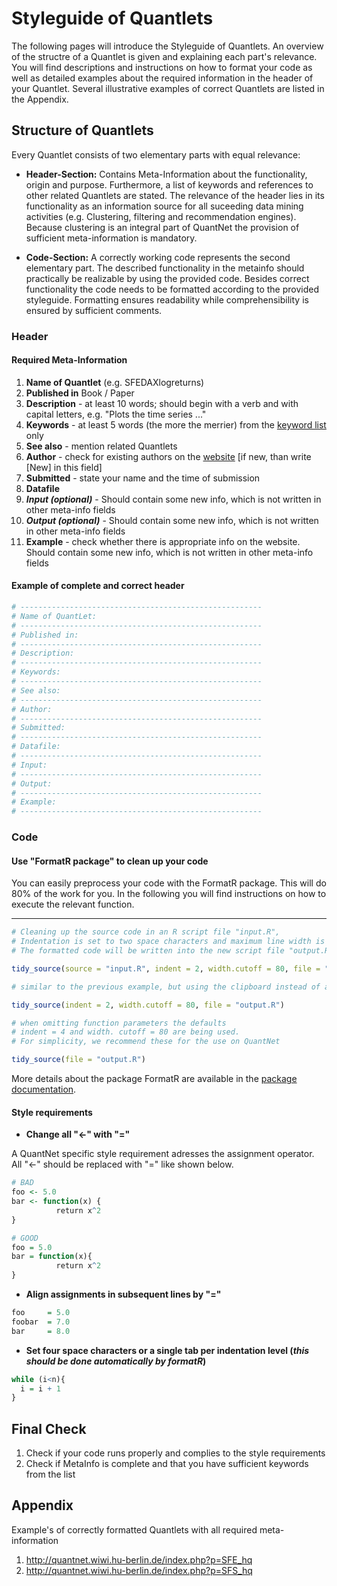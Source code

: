 # Styleguide of Quantlets

The following pages will introduce the Styleguide of Quantlets. An overview 
of the structre of a Quantlet is given and explaining each part's relevance.
You will find descriptions and instructions on how to format your 
code as well as detailed examples about the required information 
in the header of your Quantlet. Several illustrative examples of correct Quantlets
are listed in the Appendix.

## Structure of Quantlets

Every Quantlet consists of two elementary parts with equal relevance:
* __Header-Section:__ Contains Meta-Information about the functionality,
origin and purpose. Furthermore, a list of keywords and references
to other related Quantlets are stated.  The relevance of the header lies
in its functionality as an information source for all suceeding data mining
activities (e.g. Clustering, filtering and recommendation engines). 
Because clustering is an integral part of QuantNet the provision of sufficient meta-information is
mandatory.

* __Code-Section:__ A correctly working code represents the second
elementary part. The described functionality in the metainfo should
practically be realizable by using the provided code. Besides correct 
functionality the code needs to be formatted according to the provided 
styleguide. Formatting ensures readability while comprehensibility is 
ensured by sufficient comments.

### Header
#### Required Meta-Information
1. __Name of Quantlet__ (e.g. SFEDAXlogreturns)
2. __Published in__ Book / Paper
3. __Description__ - at least 10 words; should begin with a verb and with capital letters, e.g.
"Plots the time series ..."
4. __Keywords__ - at least 5 words (the more the merrier) from the [keyword list](http://quantnet.wiwi.hu-berlin.de/index.php?p=searchResults&w=allkeywords&sort=f) only
4. __See also__ - mention related Quantlets
5. __Author__ - check for existing authors on the [website](http://quantnet.hu-berlin.de/) [if new, than write [New]
in this field]
6. __Submitted__ - state your name and the time of submission
7. __Datafile__
8. ___Input (optional)___ - Should contain some new info, which is not written 
in other meta-info fields
9. ___Output (optional)___ - Should contain some new info, which is not written
in other meta-info fields
10. __Example__ - check whether there is appropriate info on the website.
Should contain some new info, which is not written in other meta-info fields

#### Example of complete and correct header
```R
# ------------------------------------------------------  
# Name of QuantLet:  
# ------------------------------------------------------  
# Published in:  
# ------------------------------------------------------  
# Description:  
# ------------------------------------------------------  
# Keywords:  
# ------------------------------------------------------  
# See also:  
# ------------------------------------------------------  
# Author:  
# ------------------------------------------------------  
# Submitted:  
# ------------------------------------------------------  
# Datafile:  
# ------------------------------------------------------  
# Input:  
# ------------------------------------------------------  
# Output:  
# ------------------------------------------------------  
# Example:  
# ------------------------------------------------------  
```
### Code

#### Use "FormatR package" to clean up your code  
You can easily preprocess your code with the FormatR package. This will
do 80% of the work for you. In the following you will find instructions on how to execute the relevant
function.

----------------------------------------------------------  
```R
# Cleaning up the source code in an R script file "input.R",  
# Indentation is set to two space characters and maximum line width is 80 characters.
# The formatted code will be written into the new script file "output.R"

tidy_source(source = "input.R", indent = 2, width.cutoff = 80, file = "output.R")

# similar to the previous example, but using the clipboard instead of an input file

tidy_source(indent = 2, width.cutoff = 80, file = "output.R")

# when omitting function parameters the defaults
# indent = 4 and width. cutoff = 80 are being used.
# For simplicity, we recommend these for the use on QuantNet

tidy_source(file = "output.R")
```
More details about the package FormatR are available in the [package documentation](https://cran.r-project.org/web/packages/formatR/index.html).

#### Style requirements
* __Change all "<-" with "="__

A QuantNet specific style requirement adresses the assignment operator. 
All "<-" should be replaced with "=" like shown below.
```R
# BAD
foo <- 5.0
bar <- function(x) {
          return x^2
}

# GOOD
foo = 5.0
bar = function(x){
          return x^2
}
```

* __Align assignments in subsequent lines by "="__

```R
foo     = 5.0
foobar  = 7.0
bar     = 8.0
```

* __Set four space characters or a single tab per indentation level (_this
should be done automatically by formatR_)__

```R
while (i<n){
  i = i + 1
}
```

## Final Check
1. Check if your code runs properly and complies to the style requirements
2. Check if MetaInfo is complete and that you have sufficient keywords from the list

## Appendix
Example's of correctly formatted Quantlets with all required meta-information

1. http://quantnet.wiwi.hu-berlin.de/index.php?p=SFE_hq
2. http://quantnet.wiwi.hu-berlin.de/index.php?p=SFS_hq

